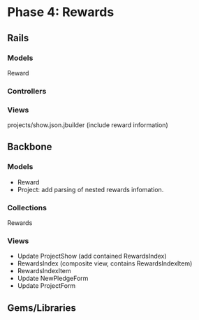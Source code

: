 # Phase 4: Rewards

## Rails
### Models
Reward

### Controllers

### Views
projects/show.json.jbuilder (include reward information)

## Backbone
### Models
* Reward
* Project: add parsing of nested rewards infomation.

### Collections
Rewards

### Views
* Update ProjectShow (add contained RewardsIndex)
* RewardsIndex (composite view, contains RewardsIndexItem)
* RewardsIndexItem
* Update NewPledgeForm
* Update ProjectForm

## Gems/Libraries
